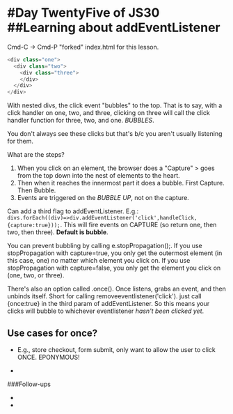 #Day TwentyFive of JS30
##Learning about addEventListener
====

Cmd-C -> Cmd-P "forked" index.html for this lesson.

```javascript
<div class="one">
  <div class="two">
    <div class="three">
    </div>
  </div>
</div>
```

With nested divs, the click event "bubbles" to the top. That is to say, with a click handler on one, two, and three, clicking on three will call the click handler function for three, two, and one. *BUBBLES*.

You don't always see these clicks but that's b/c you aren't usually listening for them.

What are the steps?

1. When you click on an element, the browser does a "Capture" > goes from the top down into the nest of elements to the heart.
2. Then when it reaches the innermost part it does a bubble. First Capture. Then Bubble.
3. Events are triggered on the *BUBBLE UP*, not on the capture.

Can add a third flag to addEventListener. E.g.: `divs.forEach((div)=>div.addEventListener('click',handleClick,{capture:true}));`. This will fire events on CAPTURE (so return one, then two, then three). **Default is bubble**.

You can prevent bubbling by calling e.stopPropagation();. If you use stopPropagation with capture=true, you only get the outermost element (in this case, one) no matter which element you click on. If you use stopPropagation with capture=false, you only get the element you click on (one, two, or three).

There's also an option called .once(). Once listens, grabs an event, and then unbinds itself. Short for calling removeeventlistener('click'). just call {once:true} in the third param of addEventListener. So this means your clicks will bubble to whichever eventlistener *hasn't been clicked yet*.

## Use cases for once?

* E.g., store checkout, form submit, only want to allow the user to click ONCE. EPONYMOUS!

*

###Follow-ups

*

*
